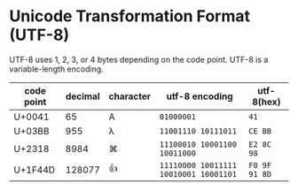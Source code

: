 # Unicode Transformation Format (UTF-8)

UTF-8 uses 1, 2, 3, or 4 bytes depending on the code point. UTF-8 is a variable-length encoding.

| code point | decimal      | character | utf-8 encoding                        | utf-8(hex)    |
| ---------- | ------------ | --------- | ------------------------------------- | ------------- |
| U+0041     | 65           | A         | `01000001`                            | `41`          |
| U+03BB     | 955          | λ         | `11001110 10111011`                   | `CE BB`       |
| U+2318     | 8984         | ⌘         | `11100010 10001100 10011000`          | `E2 8C 98`    |
| U+1F44D    | 128077       | 👍        | `11110000 10011111 10010001 10001101` | `F0 9F 91 8D` |
